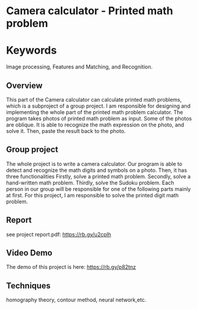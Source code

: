# Camera calculator - Printed math problem

# Keywords
Image processing, Features and Matching, and Recognition.

## Overview
This part of the Camera calculator can calculate printed math problems, which is a subproject of a group project. 
I am responsible for designing and implementing the whole part of the printed math problem calculator.
The program takes photos of printed math problem as input. Some of the photos are oblique. It is able to recognize the math expression on the photo, and solve it. Then, paste the result back to the photo.

## Group project
The whole project is to write a camera calculator. Our program is able to detect and
recognize the math digits and symbols on a photo. Then, it has three functionalities
Firstly, solve a printed math problem. Secondly, solve a hand-written math problem.
Thirdly, solve the Sudoku problem. Each person in our group will be responsible for one of
the following parts mainly at first. For this project, I am responsible to solve the printed
digit math problem.

## Report
see project report.pdf: https://rb.gy/u2cplh

## Video Demo
The demo of this project is here: https://rb.gy/p82tnz

## Techniques
homography theory, contour method, neural network,etc.


 
